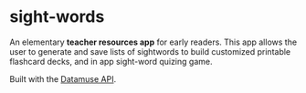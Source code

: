 # sight-words
An elementary **teacher resources app** for early readers. This app allows the user to generate and save lists of sightwords to build customized printable flashcard decks, and in app sight-word quizing game. 

Built with the [Datamuse API](http://www.datamuse.com/api/.).   
